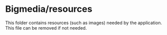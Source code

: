 # Bigmedia/resources

This folder contains resources (such as images) needed by the application. This file can
be removed if not needed.
